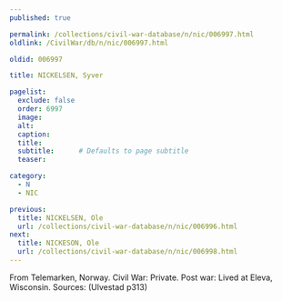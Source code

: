 ```yaml
---
published: true

permalink: /collections/civil-war-database/n/nic/006997.html
oldlink: /CivilWar/db/n/nic/006997.html

oldid: 006997

title: NICKELSEN, Syver

pagelist:
  exclude: false
  order: 6997
  image: 
  alt:
  caption:
  title:
  subtitle:      # Defaults to page subtitle
  teaser:

category: 
  - N 
  - NIC

previous:
  title: NICKELSEN, Ole
  url: /collections/civil-war-database/n/nic/006996.html  
next:
  title: NICKESON, Ole
  url: /collections/civil-war-database/n/nic/006998.html   
---
```

From Telemarken, Norway. Civil War: Private. Post war: Lived at Eleva, Wisconsin. Sources: (Ulvestad p313)